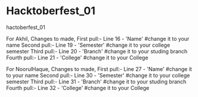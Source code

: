 # Hacktoberfest_01
hactoberfest_01

For Akhil,
Changes to made,
First pull:- Line 16 - 'Name'   #change it to your name
Second pull:- Line 19 - 'Semester'  #change it to your college semester
Third pull:- Line 20 - 'Branch'   #change it to your studing branch
Fourth pull:- Line 21 - 'College'   #change it to your College



For NoorulHaque,
Changes to made,
First pull:- Line 27 - 'Name'   #change it to your name
Second pull:- Line 30 - 'Semester'  #change it to your college semester
Third pull:- Line 31 - 'Branch'   #change it to your studing branch
Fourth pull:- Line 32 - 'College'   #change it to your College
